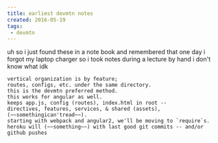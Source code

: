 ```yaml
---
title: earliest devmtn notes
created: 2016-05-19
tags:
 - devmtn
---
```


uh so i just found these in a note book and remembered that
one day i forgot my laptop charger so i took notes during a lecture
by hand
i don't know what
idk

```
vertical organization is by feature;
routes, configs, etc. under the same directory.
this is the devmtn preferred method.
this works for angular as well.
keeps app.js, config (routes), index.html in root --
directives, features, services, & shared (assets), (~~somethingican'tread~~).
starting with webpack and angular2, we'll be moving to `require`s.
heroku will (~~something~~) with last good git commits -- and/or github pushes
```
